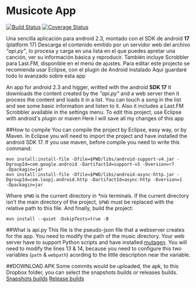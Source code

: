 Musicote App
====================
[![Build Status](https://travis-ci.org/melchor629/Musicote-Melchor629.png?branch=ActionBarSherlock)](https://travis-ci.org/melchor629/Musicote-Melchor629) [![Coverage Status](https://coveralls.io/repos/melchor629/Musicote-Melchor629/badge.png)](https://coveralls.io/r/melchor629/Musicote-Melchor629)

Una sencilla aplicación para android 2.3, montado con el SDK de android **17** (platform 17)
Descarga el contenido emitido por un servidor web del archivo _"api.py"_, lo procesa y carga en una lista en el que puedes apretar una canción, ver su información básica y reproducir. También incluye Scrobbler para Last.FM, disponible en el menú de ajustes.
Para editar este projecto se recomienda usar Eclipse, con el plugin de Android instalado
Aqui guardaré todo lo avanzado sobre esta app

An app for android 2.3 and higger, writted with the android **SDK 17**
It downloads the content created by the _"api.py"_ and a web server then it process the content and loads it in a list. You can touch a song in the list and see some basic information and listen to it. Also it includes a Last.FM Scrobbler available in the settings menu.
To edit this project, use Eclipse with android's plugin or maven
Here I will save all my changes of this app

##How to compile
You can compile the project by Eclipse, easy way, or by Maven. In Eclipse you will need to import the project and have installed the android SDK 17. If you use maven, before compile you need to write this command:
```
mvn install:install-file -Dfile=$PWD/libs/android-support-v4.jar -DgroupId=com.google.android -DartifactId=support-v5 -Dversion=r7
-Dpackagin=jar
mvn install:install-file -Dfile=$PWD/libs/android-async-http.jar -DgroupId=com.loopj.android.http -DartifactId=async-http -Dversion=1
-Dpackagin=jar
```
Where ```$PWD``` is the current directory in _*nix_ terminals. If the current directory isn't the main directory of the project, ```$PWD``` must be replaced with the relative path to this file. And finally, build the project:
```
mvn install --quiet -DskipTests=true -B
```

##What is api.py
This file is the pseudo-json file that a webserver creates for the app. You need to modify the path of the music directory. Your web server have to support Python scripts and have installed [mutagen](https://code.google.com/p/mutagen/).
You will need to modify the lines 13 & 14, because you need to configure this two variables (``` path ``` & ``` webpath ```) acording to the little description near the variable.

##DOWNLOAD APK
Some commits would be uploaded, the apk, to this Dropbox folder, you can select the snapshots builds or releases builds.
[Snapshots builds](https://www.dropbox.com/sh/r1bbzfxzzmhx5b3/kBqPib5-lH)
[Release builds](https://www.dropbox.com/sh/ooork6bn8j94rf4/-taeA3hJ7Y)
